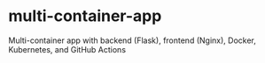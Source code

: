 # multi-container-app
Multi-container app with backend (Flask), frontend (Nginx), Docker, Kubernetes, and GitHub Actions
